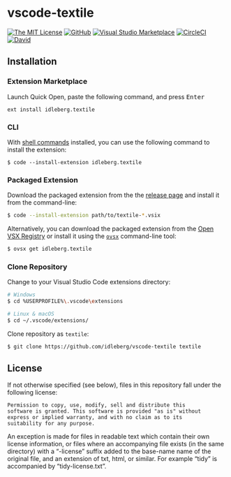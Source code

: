 # vscode-textile

[![The MIT License](https://flat.badgen.net/badge/license/MIT/orange)](http://opensource.org/licenses/MIT)
[![GitHub](https://flat.badgen.net/github/release/idleberg/vscode-textile)](https://github.com/idleberg/vscode-textile/releases)
[![Visual Studio Marketplace](https://vsmarketplacebadge.apphb.com/installs-short/idleberg.textile.svg?style=flat-square)](https://marketplace.visualstudio.com/items?itemName=idleberg.textile)
[![CircleCI](https://flat.badgen.net/circleci/github/idleberg/vscode-textile)](https://circleci.com/gh/idleberg/vscode-textile)
[![David](https://flat.badgen.net/david/dev/idleberg/vscode-textile)](https://david-dm.org/idleberg/vscode-textile?type=dev)

## Installation

### Extension Marketplace

Launch Quick Open, paste the following command, and press <kbd>Enter</kbd>

`ext install idleberg.textile`

### CLI

With [shell commands](https://code.visualstudio.com/docs/editor/command-line) installed, you can use the following command to install the extension:

`$ code --install-extension idleberg.textile`

### Packaged Extension

Download the packaged extension from the the [release page](https://github.com/idleberg/vscode-textile/releases) and install it from the command-line:

```bash
$ code --install-extension path/to/textile-*.vsix
```

Alternatively, you can download the packaged extension from the [Open VSX Registry](https://open-vsx.org/) or install it using the [`ovsx`](https://www.npmjs.com/package/ovsx) command-line tool:

```bash
$ ovsx get idleberg.textile
```

### Clone Repository

Change to your Visual Studio Code extensions directory:

```bash
# Windows
$ cd %USERPROFILE%\.vscode\extensions

# Linux & macOS
$ cd ~/.vscode/extensions/
```

Clone repository as `textile`:

```bash
$ git clone https://github.com/idleberg/vscode-textile textile
```

## License

If not otherwise specified (see below), files in this repository fall under the following license:

    Permission to copy, use, modify, sell and distribute this
    software is granted. This software is provided "as is" without
    express or implied warranty, and with no claim as to its
    suitability for any purpose.

An exception is made for files in readable text which contain their own license information, or files where an accompanying file exists (in the same directory) with a “-license” suffix added to the base-name name of the original file, and an extension of txt, html, or similar. For example “tidy” is accompanied by “tidy-license.txt”.
